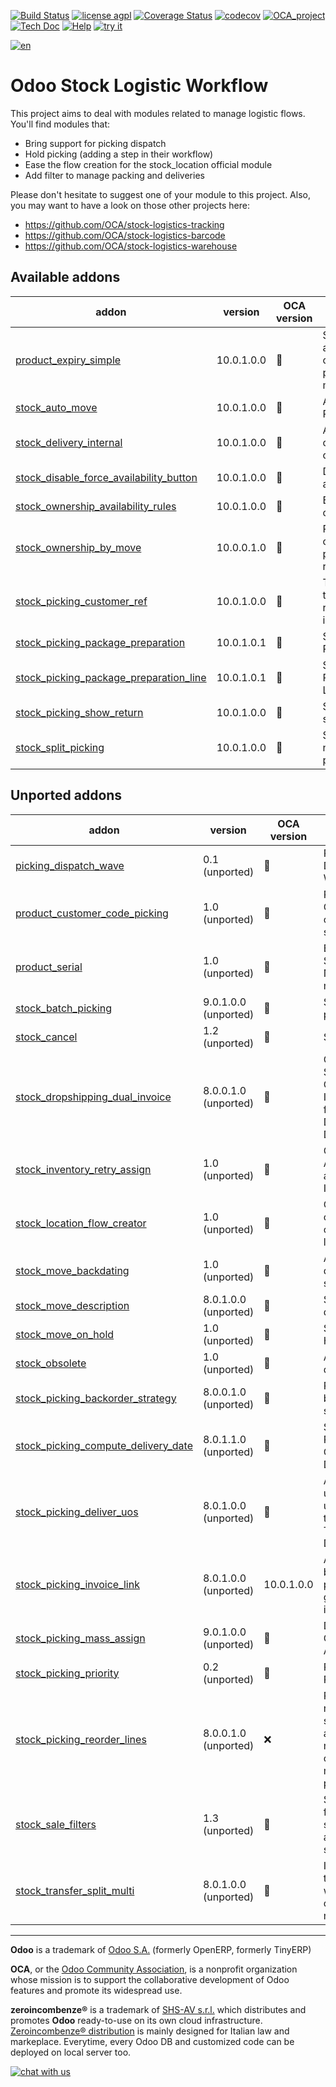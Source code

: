 [![Build Status](https://travis-ci.org/zeroincombenze/stock-logistics-workflow.svg?branch=10.0)](https://travis-ci.org/zeroincombenze/stock-logistics-workflow)
[![license agpl](https://img.shields.io/badge/licence-AGPL--3-blue.svg)](http://www.gnu.org/licenses/agpl-3.0.html)
[![Coverage Status](https://coveralls.io/repos/github/zeroincombenze/stock-logistics-workflow/badge.svg?branch=10.0)](https://coveralls.io/github/zeroincombenze/stock-logistics-workflow?branch=10.0)
[![codecov](https://codecov.io/gh/zeroincombenze/stock-logistics-workflow/branch/10.0/graph/badge.svg)](https://codecov.io/gh/zeroincombenze/stock-logistics-workflow/branch/10.0)
[![OCA_project](http://www.zeroincombenze.it/wp-content/uploads/ci-ct/prd/button-oca-10.svg)](https://github.com/OCA/stock-logistics-workflow/tree/10.0)
[![Tech Doc](http://www.zeroincombenze.it/wp-content/uploads/ci-ct/prd/button-docs-10.svg)](http://wiki.zeroincombenze.org/en/Odoo/10.0/dev)
[![Help](http://www.zeroincombenze.it/wp-content/uploads/ci-ct/prd/button-help-10.svg)](http://wiki.zeroincombenze.org/en/Odoo/10.0/man/LO)
[![try it](http://www.zeroincombenze.it/wp-content/uploads/ci-ct/prd/button-try-it-10.svg)](http://erp10.zeroincombenze.it)






























[![en](http://www.shs-av.com/wp-content/en_US.png)](http://wiki.zeroincombenze.org/it/Odoo/7.0/man)

Odoo Stock Logistic Workflow
============================

This project aims to deal with modules related to manage logistic flows. You'll find modules that:

 - Bring support for picking dispatch
 - Hold picking (adding a step in their workflow)
 - Ease the flow creation for the stock_location official module
 - Add filter to manage packing and deliveries

Please don't hesitate to suggest one of your module to this project. Also, you may want to have a look on those other projects here:

 - https://github.com/OCA/stock-logistics-tracking
 - https://github.com/OCA/stock-logistics-barcode
 - https://github.com/OCA/stock-logistics-warehouse

[//]: # (addons)


Available addons
----------------
addon | version | OCA version | summary
--- | --- | --- | ---
[product_expiry_simple](product_expiry_simple/) | 10.0.1.0.0 | :repeat: | Simpler and better alternative to the official product_expiry module
[stock_auto_move](stock_auto_move/) | 10.0.1.0.0 | :repeat: | Automatic Move Processing
[stock_delivery_internal](stock_delivery_internal/) | 10.0.1.0.0 | :repeat: | Adds an internal carrier to delivery options
[stock_disable_force_availability_button](stock_disable_force_availability_button/) | 10.0.1.0.0 | :repeat: | Disable force availability button
[stock_ownership_availability_rules](stock_ownership_availability_rules/) | 10.0.1.0.0 | :repeat: | Enforce ownership on stock availability
[stock_ownership_by_move](stock_ownership_by_move/) | 10.0.0.1.0 | :repeat: | Preserve Ownership of moves (not pickings) on reception.
[stock_picking_customer_ref](stock_picking_customer_ref/) | 10.0.1.0.0 | :repeat: | This module displays the sale reference/description in the pickings
[stock_picking_package_preparation](stock_picking_package_preparation/) | 10.0.1.0.1 | :repeat: | Stock Picking Package Preparation
[stock_picking_package_preparation_line](stock_picking_package_preparation_line/) | 10.0.1.0.1 | :repeat: | Stock Picking Package Preparation Line
[stock_picking_show_return](stock_picking_show_return/) | 10.0.1.0.0 | :repeat: | Show returns on stock pickings
[stock_split_picking](stock_split_picking/) | 10.0.1.0.0 | :repeat: | Split a picking in two not transferred pickings


Unported addons
---------------
addon | version | OCA version | summary
--- | --- | --- | ---
[picking_dispatch_wave](picking_dispatch_wave/) | 0.1 (unported) | :repeat: | Picking Dispatch Wave
[product_customer_code_picking](product_customer_code_picking/) | 1.0 (unported) | :repeat: | Product Customer code for stock picking
[product_serial](product_serial/) | 1.0 (unported) | :repeat: | Enhance Serial Number management
[stock_batch_picking](stock_batch_picking/) | 9.0.1.0.0 (unported) | :repeat: | Stock batch picking
[stock_cancel](stock_cancel/) | 1.2 (unported) | :repeat: | Stock Cancel
[stock_dropshipping_dual_invoice](stock_dropshipping_dual_invoice/) | 8.0.0.1.0 (unported) | :repeat: | Create both Supplier and Customer Invoices from a Dropshipping Delivery
[stock_inventory_retry_assign](stock_inventory_retry_assign/) | 1.0 (unported) | :repeat: | Check Availability after Inventories
[stock_location_flow_creator](stock_location_flow_creator/) | 1.0 (unported) | :repeat: | Create configuration of stock location flow
[stock_move_backdating](stock_move_backdating/) | 1.0 (unported) | :repeat: | Allows back-dating of stock moves
[stock_move_description](stock_move_description/) | 8.0.1.0.0 (unported) | :repeat: | Stock move description
[stock_move_on_hold](stock_move_on_hold/) | 1.0 (unported) | :repeat: | Stock On Hold Status
[stock_obsolete](stock_obsolete/) | 1.0 (unported) | :repeat: | Add product depreciation
[stock_picking_backorder_strategy](stock_picking_backorder_strategy/) | 8.0.0.1.0 (unported) | :repeat: | Picking backordering strategies
[stock_picking_compute_delivery_date](stock_picking_compute_delivery_date/) | 8.0.1.1.0 (unported) | :repeat: | Stock Picking Compute Delivery Date
[stock_picking_deliver_uos](stock_picking_deliver_uos/) | 8.0.1.0.0 (unported) | :repeat: | Adds fields uos and uos_quantity to Stock Transfer Details
[stock_picking_invoice_link](stock_picking_invoice_link/) | 8.0.1.0.0 (unported) | 10.0.1.0.0 | Adds link between pickings and generated invoices
[stock_picking_mass_assign](stock_picking_mass_assign/) | 9.0.1.0.0 (unported) | :repeat: | Delivery Orders Mass Assign
[stock_picking_priority](stock_picking_priority/) | 0.2 (unported) | :repeat: | Picking Priority
[stock_picking_reorder_lines](stock_picking_reorder_lines/) | 8.0.0.1.0 (unported) | :x: | Provide a new field on stock moves, allowing to manage the orders of moves in a picking.
[stock_sale_filters](stock_sale_filters/) | 1.3 (unported) | :repeat: | SO related filters on stock.picking and sale.order
[stock_transfer_split_multi](stock_transfer_split_multi/) | 8.0.1.0.0 (unported) | :repeat: | In the stock transfer wizard, you can split by multiple units

[//]: # (end addons)

[//]: # (copyright)

----

**Odoo** is a trademark of [Odoo S.A.](https://www.odoo.com/) (formerly OpenERP, formerly TinyERP)

**OCA**, or the [Odoo Community Association](http://odoo-community.org/), is a nonprofit organization whose
mission is to support the collaborative development of Odoo features and
promote its widespread use.

**zeroincombenze®** is a trademark of [SHS-AV s.r.l.](http://www.shs-av.com/)
which distributes and promotes **Odoo** ready-to-use on its own cloud infrastructure.
[Zeroincombenze® distribution](http://wiki.zeroincombenze.org/en/Odoo)
is mainly designed for Italian law and markeplace.
Everytime, every Odoo DB and customized code can be deployed on local server too.

[//]: # (end copyright)

[![chat with us](https://www.shs-av.com/wp-content/chat_with_us.gif)](https://tawk.to/85d4f6e06e68dd4e358797643fe5ee67540e408b)
